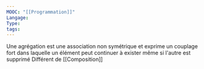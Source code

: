 ```yaml
---
MOOC: "[[Programmation]]"
Langage: 
Type: 
tags:
---
```

Une agrégation est une association non symétrique et exprime un couplage fort dans laquelle un élément peut continuer à exister même si l'autre est supprimé
Différent de [[Composition]]